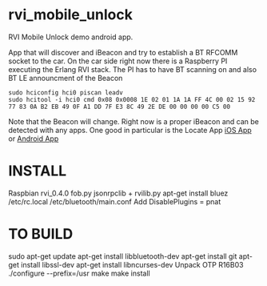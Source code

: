 # rvi_mobile_unlock
RVI Mobile Unlock demo android app.

App that will discover and iBeacon and try to establish a BT RFCOMM socket to the car.
On the car side right now there is a Raspberry PI executing the Erlang RVI stack.
The PI has to have BT scanning on and also BT LE announcment of the Beacon

```
sudo hciconfig hci0 piscan leadv
sudo hcitool -i hci0 cmd 0x08 0x0008 1E 02 01 1A 1A FF 4C 00 02 15 92 77 83 0A B2 EB 49 0F A1 DD 7F E3 8C 49 2E DE 00 00 00 00 C5 00
```

Note that the Beacon will change. Right now is a proper iBeacon and can be detected with any apps.
One good in particular is the Locate App
[iOS App](https://itunes.apple.com/us/app/locate-beacon/id738709014?mt=8) or 
[Android App](https://play.google.com/store/apps/details?id=com.radiusnetworks.locate&hl=en)


# INSTALL
Raspbian 
rvi_0.4.0
fob.py
jsonrpclib + rvilib.py
apt-get install  bluez
/etc/rc.local
/etc/bluetooth/main.conf Add
  DisablePlugins = pnat



# TO BUILD
sudo apt-get update
apt-get install libbluetooth-dev
apt-get install git
apt-get install libssl-dev
apt-get install libncurses-dev
Unpack OTP R16B03
./configure --prefix=/usr
make
make install

